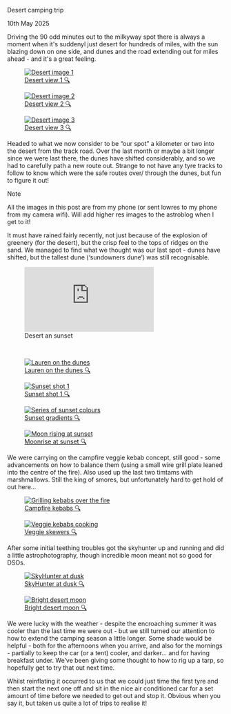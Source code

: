 Desert camping trip

10th May 2025

Driving the 90 odd minutes out to the milkyway spot there is always a moment when it's suddenyl just desert for hundreds of miles, with the sun blazing down on one side, and dunes and the road extending out for miles ahead - and it's a great feeling.

<div class="photo-grid three-col">
  <a href="/assets/images/travel/2025/0510_Desert/250510_gt_1.webp" class="image-card-clickable glightbox" data-gallery="desertTrip">
    <figure class="media-card">
      <img src="/assets/images/travel/2025/0510_Desert/250510_gt_1.webp" alt="Desert image 1">
      <figcaption>Desert view 1 🔍</figcaption>
    </figure>
  </a>
  <a href="/assets/images/travel/2025/0510_Desert/250510_gt_2.webp" class="image-card-clickable glightbox" data-gallery="desertTrip">
    <figure class="media-card">
      <img src="/assets/images/travel/2025/0510_Desert/250510_gt_2.webp" alt="Desert image 2">
      <figcaption>Desert view 2 🔍</figcaption>
    </figure>
  </a>
  <a href="/assets/images/travel/2025/0510_Desert/250510_gt_3.webp" class="image-card-clickable glightbox" data-gallery="desertTrip">
    <figure class="media-card">
      <img src="/assets/images/travel/2025/0510_Desert/250510_gt_3.webp" alt="Desert image 3">
      <figcaption>Desert view 3 🔍</figcaption>
    </figure>
  </a>
</div>

Headed to what we now consider to be “our spot” a kilometer or two into the desert from the track road.  Over the last month or maybe a bit longer since we were last there, the dunes have shifted considerably, and so we had to carefully path a new route out.  Strange to not have any tyre tracks to follow to know which were the safe routes over/ through the dunes, but fun to figure it out! 

> [!NOTE]
> All the images in this post are from my phone (or sent lowres to my phone from my camera wifi).  Will add higher res images to the astroblog when I get to it!

It must have rained fairly recently, not just because of the explosion of greenery (for the desert), but the crisp feel to the tops of ridges on the sand.  We managed to find what we thought was our last spot - dunes have shifted, but the tallest dune (‘sundowners dune’) was still recognisable. 

<div class="image-card-wrapper right">
  <figure class="media-card">
    <iframe src="https://www.youtube.com/embed/lv9mXuFAOVk" frameborder="0" allowfullscreen></iframe>
    <figcaption>Desert an sunset</figcaption>
  </figure>
</div>
<br>

<div class="photo-grid two-col">
  <a href="/assets/images/travel/2025/0510_Desert/250510_laurendunes.webp" class="image-card-clickable glightbox" data-gallery="desertSunset">
    <figure class="media-card">
      <img src="/assets/images/travel/2025/0510_Desert/250510_laurendunes.webp" class="force-height-240" alt="Lauren on the dunes">
      <figcaption>Lauren on the dunes 🔍</figcaption>
    </figure>
  </a>
  <a href="/assets/images/travel/2025/0510_Desert/250510_sunset1.webp" class="image-card-clickable glightbox" data-gallery="desertSunset">
    <figure class="media-card">
      <img src="/assets/images/travel/2025/0510_Desert/250510_sunset1.webp" class="force-height-240" alt="Sunset shot 1">
      <figcaption>Sunset shot 1 🔍</figcaption>
    </figure>
  </a>
  <a href="/assets/images/travel/2025/0510_Desert/250510_sunsets.webp" class="image-card-clickable glightbox" data-gallery="desertSunset">
    <figure class="media-card">
      <img src="/assets/images/travel/2025/0510_Desert/250510_sunsets.webp" class="force-height-240" alt="Series of sunset colours">
      <figcaption>Sunset gradients 🔍</figcaption>
    </figure>
  </a>
  <a href="/assets/images/travel/2025/0510_Desert/250510_moonAtSunset.webp" class="image-card-clickable glightbox" data-gallery="desertSunset">
    <figure class="media-card">
      <img src="/assets/images/travel/2025/0510_Desert/250510_moonAtSunset.webp" class="force-height-240" alt="Moon rising at sunset">
      <figcaption>Moonrise at sunset 🔍</figcaption>
    </figure>
  </a>
</div>

We were carrying on the campfire veggie kebab concept, still good - some advancements on how to balance them (using a small wire grill plate leaned into the centre of the fire). Also used up the last two timtams with marshmallows.  Still the king of smores, but unfortunately hard to get hold of out here…  

<div class="photo-grid two-col">
  <a href="/assets/images/travel/2025/0510_Desert/250510_kebabs1.webp" class="image-card-clickable glightbox" data-gallery="desertKebabs">
    <figure class="media-card">
      <img src="/assets/images/travel/2025/0510_Desert/250510_kebabs1.webp" class="force-height-240" alt="Grilling kebabs over the fire">
      <figcaption>Campfire kebabs 🔍</figcaption>
    </figure>
  </a>
  <a href="/assets/images/travel/2025/0510_Desert/250510_kebabs2.webp" class="image-card-clickable glightbox" data-gallery="desertKebabs">
    <figure class="media-card">
      <img src="/assets/images/travel/2025/0510_Desert/250510_kebabs2.webp" class="force-height-240" alt="Veggie kebabs cooking">
      <figcaption>Veggie skewers 🔍</figcaption>
    </figure>
  </a>
</div>


After some initial teething troubles got the skyhunter up and running and did a little astrophotography, though incredible moon meant not so good for DSOs.


<div class="photo-grid two-col">
  <a href="/assets/images/travel/2025/0510_Desert/250510_sh1.webp" class="image-card-clickable glightbox" data-gallery="desertFinal">
    <figure class="media-card">
      <img src="/assets/images/travel/2025/0510_Desert/250510_sh1.webp" class="force-height-240" alt="SkyHunter at dusk">
      <figcaption>SkyHunter at dusk 🔍</figcaption>
    </figure>
  </a>
  <a href="/assets/images/travel/2025/0510_Desert/250410_moon.webp" class="image-card-clickable glightbox" data-gallery="desertFinal">
    <figure class="media-card">
      <img src="/assets/images/travel/2025/0510_Desert/250410_moon.webp" class="force-height-240" alt="Bright desert moon">
      <figcaption>Bright desert moon 🔍</figcaption>
    </figure>
  </a>
</div>

We were lucky with the weather - despite the encroaching summer it was cooler than the last time we were out - but we still turned our attention to how to extend the camping season a little longer.  Some shade would be helpful - both for the afternoons when you arrive, and also for the mornings - partially to keep the car (or a tent) cooler, and darker… and for having breakfast under.  We’ve been giving some thought to how to rig up a tarp, so hopefully get to try that out next time.  

Whilst reinflating it occurred to us that we could just time the first tyre and then start the next one off and sit in the nice air conditioned car for a set amount of time before we needed to get out and stop it.  Obvious when you say it, but taken us quite a lot of trips to realise it!
